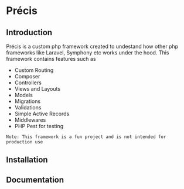 # Précis

## Introduction 
Précis is a custom php framework created to undestand how other php frameworks like Laravel, Symphony etc works under the hood. This framework contains features such as

- Custom Routing
- Composer
- Controllers
- Views and Layouts
- Models
- Migrations
- Validations
- Simple Active Records
- Middlewares
- PHP Pest for testing

`Note: This framework is a fun project and is not intended for production use`

## Installation

## Documentation
